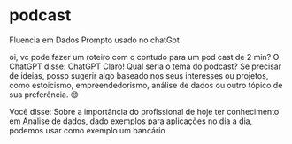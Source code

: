 # podcast
Fluencia em Dados
Prompto usado no chatGpt

oi, vc pode fazer um roteiro com o contudo para um pod cast de 2 min?
O ChatGPT disse:
ChatGPT
Claro! Qual seria o tema do podcast? Se precisar de ideias, posso sugerir algo baseado nos seus interesses ou projetos, como estoicismo, empreendedorismo, análise de dados ou outro tópico de sua preferência. 😊


Você disse:
Sobre a importância do profissional de hoje ter conhecimento em Analise de dados, dado exemplos para aplicações no dia a dia, podemos usar como exemplo um bancário 
